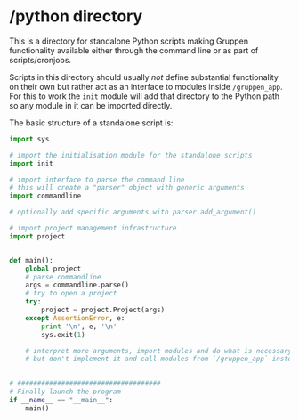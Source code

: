 # /python directory

This is a directory for standalone Python scripts making Gruppen functionality
available either through the command line or as part of scripts/cronjobs.

Scripts in this directory should usually *not* define substantial functionality
on their own but rather act as an interface to modules inside `/gruppen_app`.
For this to work the `init` module will add that directory to the Python path
so any module in it can be imported directly.

The basic structure of a standalone script is:

```python
import sys

# import the initialisation module for the standalone scripts
import init

# import interface to parse the command line
# this will create a "parser" object with generic arguments
import commandline

# optionally add specific arguments with parser.add_argument()

# import project management infrastructure
import project


def main():
    global project
    # parse commandline
    args = commandline.parse()
    # try to open a project
    try:
        project = project.Project(args)
    except AssertionError, e:
        print '\n', e, '\n'
        sys.exit(1)

    # interpret more arguments, import modules and do what is necessary
    # but don't implement it and call modules from `/gruppen_app` instead.
    

# ####################################
# Finally launch the program
if __name__ == "__main__":
    main()



```